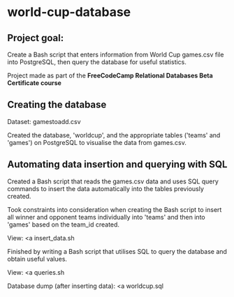 # world-cup-database


## Project goal: 
Create a Bash script that enters information from World Cup games.csv file into PostgreSQL, then query the database for useful statistics.

Project made as part of the <b> FreeCodeCamp Relational Databases Beta Certificate course </b>


## Creating the database

Dataset:  gamestoadd.csv </a>

Created the database, 'worldcup', and the appropriate tables ('teams' and 'games') on PostgreSQL to visualise the data from games.csv.

## Automating data insertion and querying with SQL
Created a Bash script that reads the games.csv data and uses SQL query commands to insert the data automatically into the tables previously created.

Took constraints into consideration when creating the Bash script to insert all winner and opponent teams individually into 'teams' and then into 'games' based on the team_id created.

View: <a insert_data.sh
  </a>
  
Finished by writing a Bash script that utilises SQL to query the database and obtain useful values.

View: <a queries.sh
  </a>

Database dump (after inserting data): <a  worldcup.sql </a>
